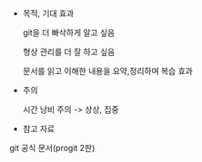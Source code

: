 - 목적, 기대 효과

  git을 더 빠삭하게 알고 싶음

  형상 관리를 더 잘 하고 싶음
 
  문서를 읽고 이해한 내용을 요약,정리하며 복습 효과

- 주의

  시간 낭비 주의 -> 상상, 집중 

 - 참고 자료
  
  git 공식 문서(progit 2판)

  